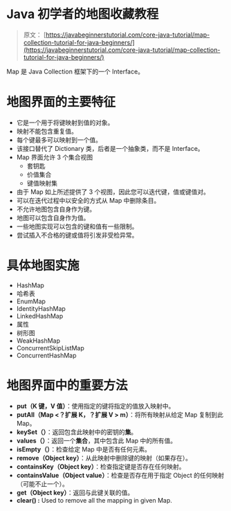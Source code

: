 # Java 初学者的地图收藏教程

> 原文： [https://javabeginnerstutorial.com/core-java-tutorial/map-collection-tutorial-for-java-beginners/](https://javabeginnerstutorial.com/core-java-tutorial/map-collection-tutorial-for-java-beginners/)

Map 是 Java Collection 框架下的一个 Interface。

# 地图界面的主要特征

*   它是一个用于将键映射到值的对象。
*   映射不能包含重复值。
*   每个键最多可以映射到一个值。
*   该接口替代了 Dictionary 类，后者是一个抽象类，而不是 Interface。
*   Map 界面允许 3 个集合视图
    *   套钥匙
    *   价值集合
    *   键值映射集
*   由于 Map 如上所述提供了 3 个视图，因此您可以迭代键，值或键值对。
*   可以在迭代过程中以安全的方式从 Map 中删除条目。
*   不允许地图包含自身作为键。
*   地图可以包含自身作为值。
*   一些地图实现可以包含的键和值有一些限制。
*   尝试插入不合格的键或值将引发非受检异常。

# 具体地图实施

*   HashMap 
*   哈希表 
*   EnumMap 
*   IdentityHashMap 
*   LinkedHashMap 
*   属性 
*   树形图 
*   WeakHashMap 
*   ConcurrentSkipListMap 
*   ConcurrentHashMap 

# 地图界面中的重要方法

*   **put（K 键，V 值）**：使用指定的键将指定的值放入映射中。
*   **putAll（Map <？扩展 K，？扩展 V > m）**：将所有映射从给定 Map 复制到此 Map。
*   **keySet（）**：返回包含此映射中的密钥的**集**。
*   **values（）**：返回一个**集合**，其中包含此 Map 中的所有值。
*   **isEmpty（）**：检查给定 Map 中是否有任何元素。
*   **remove（Object key）**：从此映射中删除键的映射（如果存在）。
*   **containsKey（Object key）**：检查指定键是否存在任何映射。
*   **containsValue（Object value）**：检查是否存在用于指定 Object 的任何映射（可能不止一个）。
*   **get（Object key）**：返回与此键关联的值。
*   **clear() :** Used to remove all the mapping in given Map.